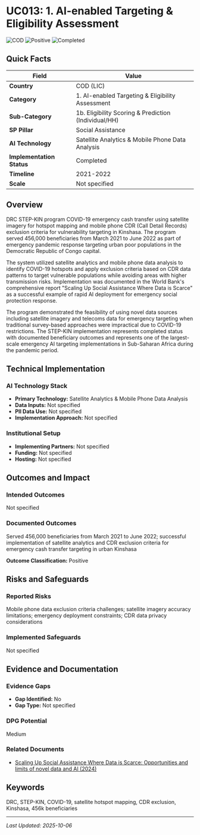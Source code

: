 # UC013: 1. AI-enabled Targeting & Eligibility Assessment

![COD](https://img.shields.io/badge/COD-green) ![Positive](https://img.shields.io/badge/Positive-blue) ![Completed](https://img.shields.io/badge/Completed-orange)

## Quick Facts

| Field | Value |
|-------|-------|
| **Country** | COD (LIC) |
| **Category** | 1. AI-enabled Targeting & Eligibility Assessment |
| **Sub-Category** | 1b. Eligibility Scoring & Prediction (Individual/HH) |
| **SP Pillar** | Social Assistance |
| **AI Technology** | Satellite Analytics & Mobile Phone Data Analysis |
| **Implementation Status** | Completed |
| **Timeline** | 2021-2022 |
| **Scale** | Not specified |

## Overview

DRC STEP-KIN program COVID-19 emergency cash transfer using satellite imagery for hotspot mapping and mobile phone CDR (Call Detail Records) exclusion criteria for vulnerability targeting in Kinshasa. The program served 456,000 beneficiaries from March 2021 to June 2022 as part of emergency pandemic response targeting urban poor populations in the Democratic Republic of Congo capital.

The system utilized satellite analytics and mobile phone data analysis to identify COVID-19 hotspots and apply exclusion criteria based on CDR data patterns to target vulnerable populations while avoiding areas with higher transmission risks. Implementation was documented in the World Bank's comprehensive report "Scaling Up Social Assistance Where Data is Scarce" as a successful example of rapid AI deployment for emergency social protection response.

The program demonstrated the feasibility of using novel data sources including satellite imagery and telecoms data for emergency targeting when traditional survey-based approaches were impractical due to COVID-19 restrictions. The STEP-KIN implementation represents completed status with documented beneficiary outcomes and represents one of the largest-scale emergency AI targeting implementations in Sub-Saharan Africa during the pandemic period.

## Technical Implementation

### AI Technology Stack
- **Primary Technology:** Satellite Analytics & Mobile Phone Data Analysis
- **Data Inputs:** Not specified
- **PII Data Use:** Not specified
- **Implementation Approach:** Not specified

### Institutional Setup
- **Implementing Partners:** Not specified
- **Funding:** Not specified
- **Hosting:** Not specified

## Outcomes and Impact

### Intended Outcomes
Not specified

### Documented Outcomes
Served 456,000 beneficiaries from March 2021 to June 2022; successful implementation of satellite analytics and CDR exclusion criteria for emergency cash transfer targeting in urban Kinshasa

**Outcome Classification:** Positive

## Risks and Safeguards

### Reported Risks
Mobile phone data exclusion criteria challenges; satellite imagery accuracy limitations; emergency deployment constraints; CDR data privacy considerations

### Implemented Safeguards
Not specified

## Evidence and Documentation

### Evidence Gaps
- **Gap Identified:** No
- **Gap Type:** Not specified

### DPG Potential
Medium


### Related Documents

- [Scaling Up Social Assistance Where Data is Scarce: Opportunities and limits of novel data and AI (2024)](../../documents/policy-institutional-reports/D013.md)

## Keywords
DRC, STEP-KIN, COVID-19, satellite hotspot mapping, CDR exclusion, Kinshasa, 456k beneficiaries

---
*Last Updated: 2025-10-06*
